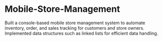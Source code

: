 # Mobile-Store-Management
Built a console-based mobile store management system to automate inventory, order, and sales tracking for customers and store owners. Implemented data structures such as linked lists for efficient data handling.
